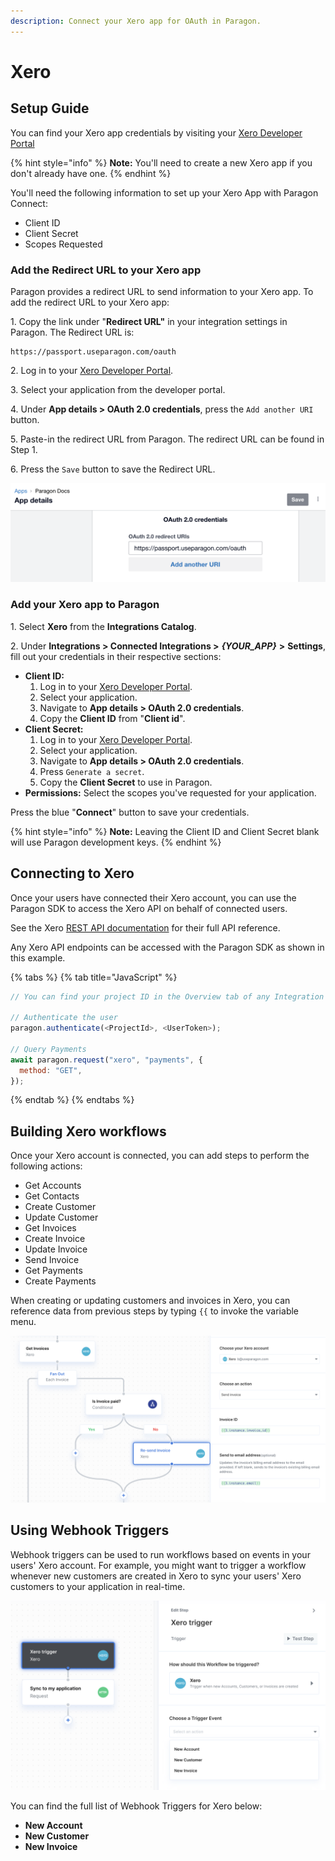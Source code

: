 ```yaml
---
description: Connect your Xero app for OAuth in Paragon.
---
```


# Xero

## Setup Guide

You can find your Xero app credentials by visiting your [Xero Developer Portal](https://developer.xero.com/app/manage)

{% hint style="info" %}
**Note:** You'll need to create a new Xero app if you don't already have one.
{% endhint %}

You'll need the following information to set up your Xero App with Paragon Connect:

* Client ID
* Client Secret
* Scopes Requested

### Add the Redirect URL to your Xero app

Paragon provides a redirect URL to send information to your Xero app. To add the redirect URL to your Xero app:

1\. Copy the link under "**Redirect URL"** in your integration settings in Paragon. The Redirect URL is:

```
https://passport.useparagon.com/oauth
```

2\. Log in to your [Xero Developer Portal](https://developer.xero.com/app/manage).&#x20;

3\. Select your application from the developer portal.

4\. Under **App details > OAuth 2.0 credentials**, press the `Add another URI` button.

5\. Paste-in the redirect URL from Paragon. The redirect URL can be found in Step 1.

6\. Press the `Save` button to save the Redirect URL.

![](<../../.gitbook/assets/Adding a redirect URL to Xero.png>)

### Add your Xero app to Paragon <a href="#add-your-stripe-app-to-paragon" id="add-your-stripe-app-to-paragon"></a>

1\. Select **Xero** from the **Integrations Catalog**.

2\. Under **Integrations > Connected Integrations >** _**{YOUR\_APP}**_ **>** **Settings**, fill out your credentials in their respective sections:

* **Client ID:**
  1. Log in to your [Xero Developer Portal](https://developer.xero.com/app/manage).
  2. Select your application.
  3. Navigate to **App details > OAuth 2.0 credentials**.
  4. Copy the **Client ID** from "**Client id**".
* **Client Secret:**
  1. Log in to your [Xero Developer Portal](https://developer.xero.com/app/manage).
  2. Select your application.
  3. Navigate to **App details > OAuth 2.0 credentials**.
  4. Press `Generate a secret`.
  5. Copy the **Client Secret** to use in Paragon.
* **Permissions:** Select the scopes you've requested for your application.

Press the blue "**Connect**" button to save your credentials.

{% hint style="info" %}
**Note:** Leaving the Client ID and Client Secret blank will use Paragon development keys.
{% endhint %}

## Connecting to Xero

Once your users have connected their Xero account, you can use the Paragon SDK to access the Xero API on behalf of connected users.

See the Xero [REST API documentation](https://developer.xero.com/documentation/api/accounting/overview/) for their full API reference.

Any Xero API endpoints can be accessed with the Paragon SDK as shown in this example.

{% tabs %}
{% tab title="JavaScript" %}
```javascript
// You can find your project ID in the Overview tab of any Integration

// Authenticate the user
paragon.authenticate(<ProjectId>, <UserToken>);

// Query Payments
await paragon.request("xero", "payments", {
  method: "GET",
});
```
{% endtab %}
{% endtabs %}

## Building Xero workflows

Once your Xero account is connected, you can add steps to perform the following actions:

* Get Accounts
* Get Contacts
* Create Customer
* Update Customer
* Get Invoices
* Create Invoice
* Update Invoice
* Send Invoice
* Get Payments
* Create Payments

When creating or updating customers and invoices in Xero, you can reference data from previous steps by typing `{{` to invoke the variable menu.

![](<../../.gitbook/assets/Using Xero in Paragon.png>)

## Using Webhook Triggers

Webhook triggers can be used to run workflows based on events in your users' Xero account. For example, you might want to trigger a workflow whenever new customers are created in Xero to sync your users' Xero customers to your application in real-time.

![](<../../.gitbook/assets/Xero webhook triggers in Paragon Connect.png>)

You can find the full list of Webhook Triggers for Xero below:‌

* **New Account**
* **New Customer**
* **New Invoice**

